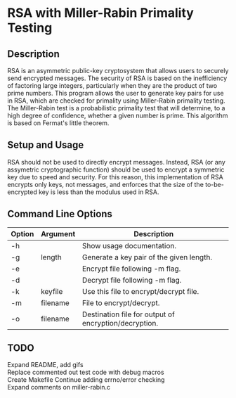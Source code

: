 # RSA with Miller-Rabin Primality Testing

## Description

RSA is an asymmetric public-key cryptosystem that allows users to securely send encrypted messages. The security of RSA is based on the inefficiency of factoring large integers, particularly when they are the product of two prime numbers. This program allows the user to generate key pairs for use in RSA, which are checked for primality using Miller-Rabin primality testing. The Miller-Rabin test is a probabilistic primality test that will determine, to a high degree of confidence, whether a given number is prime. This algorithm is based on Fermat's little theorem.

## Setup and Usage

RSA should not be used to directly encrypt messages. Instead, RSA (or any assymetric cryptographic function) should be used to encrypt a symmetric key due to speed and security. For this reason, this implementation of RSA encrypts
only keys, not messages, and enforces that the size of the to-be-encrypted key is less than the modulus used in RSA.

## Command Line Options

Option | Argument | Description
------ | -------- | -----------
-h     |          | Show usage documentation.
-g     | length   | Generate a key pair of the given length.
-e     |          | Encrypt file following -m flag.
-d     |          | Decrypt file following -m flag.
-k     | keyfile  | Use this file to encrypt/decrypt file.
-m     | filename | File to encrypt/decrypt.
-o     | filename | Destination file for output of encryption/decryption.

## TODO

Expand README, add gifs\
Replace commented out test code with debug macros\
Create Makefile
Continue adding errno/error checking\
Expand comments on miller-rabin.c
    
